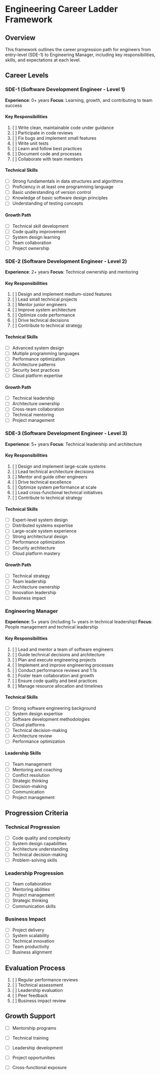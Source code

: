 # Engineering Career Ladder Framework

## Overview
This framework outlines the career progression path for engineers from entry-level (SDE-1) to Engineering Manager, including key responsibilities, skills, and expectations at each level.

## Career Levels

### SDE-1 (Software Development Engineer - Level 1)
**Experience**: 0+ years
**Focus**: Learning, growth, and contributing to team success

#### Key Responsibilities
1. [ ] Write clean, maintainable code under guidance
2. [ ] Participate in code reviews
3. [ ] Fix bugs and implement small features
4. [ ] Write unit tests
5. [ ] Learn and follow best practices
6. [ ] Document code and processes
7. [ ] Collaborate with team members

#### Technical Skills
- [ ] Strong fundamentals in data structures and algorithms
- [ ] Proficiency in at least one programming language
- [ ] Basic understanding of version control
- [ ] Knowledge of basic software design principles
- [ ] Understanding of testing concepts

#### Growth Path
- [ ] Technical skill development
- [ ] Code quality improvement
- [ ] System design learning
- [ ] Team collaboration
- [ ] Project ownership

### SDE-2 (Software Development Engineer - Level 2)
**Experience**: 2+ years
**Focus**: Technical ownership and mentoring

#### Key Responsibilities
1. [ ] Design and implement medium-sized features
2. [ ] Lead small technical projects
3. [ ] Mentor junior engineers
4. [ ] Improve system architecture
5. [ ] Optimize code performance
6. [ ] Drive technical decisions
7. [ ] Contribute to technical strategy

#### Technical Skills
- [ ] Advanced system design
- [ ] Multiple programming languages
- [ ] Performance optimization
- [ ] Architecture patterns
- [ ] Security best practices
- [ ] Cloud platform expertise

#### Growth Path
- [ ] Technical leadership
- [ ] Architecture ownership
- [ ] Cross-team collaboration
- [ ] Technical mentoring
- [ ] Project management

### SDE-3 (Software Development Engineer - Level 3)
**Experience**: 5+ years
**Focus**: Technical leadership and architecture

#### Key Responsibilities
1. [ ] Design and implement large-scale systems
2. [ ] Lead technical architecture decisions
3. [ ] Mentor and guide other engineers
4. [ ] Drive technical excellence
5. [ ] Optimize system performance at scale
6. [ ] Lead cross-functional technical initiatives
7. [ ] Contribute to technical strategy

#### Technical Skills
- [ ] Expert-level system design
- [ ] Distributed systems expertise
- [ ] Large-scale system experience
- [ ] Strong architectural design
- [ ] Performance optimization
- [ ] Security architecture
- [ ] Cloud platform mastery

#### Growth Path
- [ ] Technical strategy
- [ ] Team leadership
- [ ] Architecture ownership
- [ ] Innovation leadership
- [ ] Business impact

### Engineering Manager
**Experience**: 5+ years (including 1+ years in technical leadership)
**Focus**: People management and technical leadership

#### Key Responsibilities
1. [ ] Lead and mentor a team of software engineers
2. [ ] Guide technical decisions and architecture
3. [ ] Plan and execute engineering projects
4. [ ] Implement and improve engineering processes
5. [ ] Conduct performance reviews and 1:1s
6. [ ] Foster team collaboration and growth
7. [ ] Ensure code quality and best practices
8. [ ] Manage resource allocation and timelines

#### Technical Skills
- [ ] Strong software engineering background
- [ ] System design expertise
- [ ] Software development methodologies
- [ ] Cloud platforms
- [ ] Technical decision-making
- [ ] Architecture review
- [ ] Performance optimization

#### Leadership Skills
- [ ] Team management
- [ ] Mentoring and coaching
- [ ] Conflict resolution
- [ ] Strategic thinking
- [ ] Decision-making
- [ ] Communication
- [ ] Project management

## Progression Criteria

### Technical Progression
- [ ] Code quality and complexity
- [ ] System design capabilities
- [ ] Architecture understanding
- [ ] Technical decision-making
- [ ] Problem-solving skills

### Leadership Progression
- [ ] Team collaboration
- [ ] Mentoring abilities
- [ ] Project management
- [ ] Strategic thinking
- [ ] Communication skills

### Business Impact
- [ ] Project delivery
- [ ] System scalability
- [ ] Technical innovation
- [ ] Team productivity
- [ ] Business alignment

## Evaluation Process
1. [ ] Regular performance reviews
2. [ ] Technical assessment
3. [ ] Leadership evaluation
4. [ ] Peer feedback
5. [ ] Business impact review

## Growth Support
- [ ] Mentorship programs
- [ ] Technical training
- [ ] Leadership development
- [ ] Project opportunities
- [ ] Cross-functional exposure


